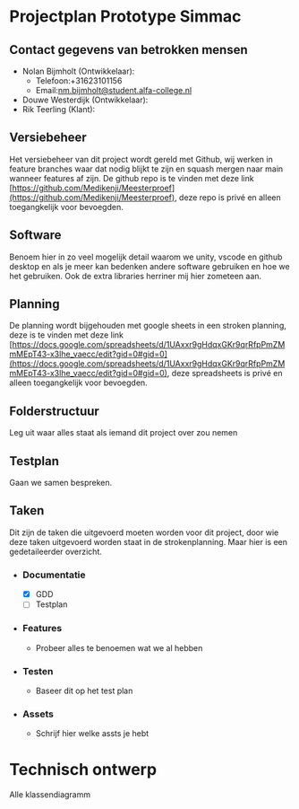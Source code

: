 # Projectplan Prototype Simmac

## Contact gegevens van betrokken mensen

-   Nolan Bijmholt (Ontwikkelaar):
    -   Telefoon:+31623101156
    -   Email:nm.bijmholt@student.alfa-college.nl
-   Douwe Westerdijk (Ontwikkelaar):
-   Rik Teerling (Klant):

## Versiebeheer

Het versiebeheer van dit project wordt gereld met Github, wij werken in feature branches waar dat nodig blijkt te zijn en squash mergen naar main wanneer features af zijn.
De github repo is te vinden met deze link [https://github.com/Medikenji/Meesterproef](https://github.com/Medikenji/Meesterproef), deze repo is privé en alleen toegangkelijk voor bevoegden.

## Software

Benoem hier in zo veel mogelijk detail waarom we unity, vscode en github desktop en als je meer kan bedenken andere software gebruiken en hoe we het gebruiken.
Ook de extra libraries herriner mij hier zometeen aan.

## Planning

De planning wordt bijgehouden met google sheets in een stroken planning, deze is te vinden met deze link [https://docs.google.com/spreadsheets/d/1UAxxr9gHdqxGKr9qrRfpPmZMmMEpT43-x3lhe_vaecc/edit?gid=0#gid=0](https://docs.google.com/spreadsheets/d/1UAxxr9gHdqxGKr9qrRfpPmZMmMEpT43-x3lhe_vaecc/edit?gid=0#gid=0), deze spreadsheets is privé en alleen toegangkelijk voor bevoegden.

## Folderstructuur

Leg uit waar alles staat als iemand dit project over zou nemen

## Testplan

Gaan we samen bespreken.

## Taken

Dit zijn de taken die uitgevoerd moeten worden voor dit project, door wie deze taken uitgevoerd worden staat in de strokenplanning. Maar hier is een gedetaileerder overzicht.

- ### Documentatie
    - [x] GDD
    - [ ] Testplan

- ### Features
    - Probeer alles te benoemen wat we al hebben

- ### Testen
    - Baseer dit op het test plan

- ### Assets
    - Schrijf hier welke assts je hebt

# Technisch ontwerp

Alle klassendiagramm